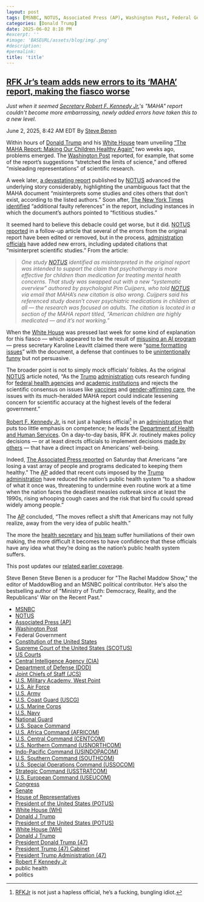 ```yaml
---
layout: post
tags: [MSNBC, NOTUS, Associated Press (AP), Washington Post, Federal Government, Constitution of the United States, Supreme Court of the United States (SCOTUS), US Courts, Central Intelligence Agency (CIA), Department of Defense (DOD), Joint Chiefs of Staff (JCS), U.S. Military Academy West Point, U.S. Air Force, U.S. Army, U.S. Coast Guard (USCG), U.S. Marine Corps, U.S. Navy, National Guard, U.S. Space Command, U.S. Africa Command (AFRICOM), U.S. Central Command (CENTCOM), U.S. Northern Command (USNORTHCOM), Indo-Pacific Command (USINDOPACOM), U.S. Southern Command (SOUTHCOM), U.S. Special Operations Command (USSOCOM), Strategic Command (USSTRATCOM), U.S. European Command (USEUCOM), Congress, Senate, House of Representatives, President of the United States (POTUS), White House (WH), Donald J Trump, President of the United States (POTUS), White House (WH), Donald J Trump, President Donald Trump (47), President Trump (47) Cabinet, President Trump Administration (47), Robert F Kennedy Jr, public health, politics]
categories: [Donald Trump]
date: 2025-06-02 8:10 PM
#excerpt: ''
#image: 'BASEURL/assets/blog/img/.png'
#description:
#permalink:
title: 'title'
---
```


## [RFK Jr’s team adds new errors to its ‘MAHA’ report, making the fiasco worse](https://www.msnbc.com/rachel-maddow-show/maddowblog/rfk-jrs-team-adds-new-errors-maha-report-making-fiasco-worse-rcna210319)

*Just when it seemed [Secretary Robert F. Kennedy Jr.](https://www.hhs.gov/about/leadership/robert-kennedy.html)'s "MAHA" report couldn't become more embarrassing, newly added errors have taken this to a new level.*

June 2, 2025, 8:42 AM EDT
By [Steve Benen](https://www.msnbc.com/author/steve-benen-ncpn433601)

Within hours of [Donald Trump](https://www.donaldjtrump.com/) and his [White House](https://www.whitehouse.gov/) team unveiling [“The MAHA Report: Making Our Children Healthy Again”](https://www.whitehouse.gov/maha/) two weeks ago, problems emerged. The [Washington Post](https://www.washingtonpost.com/) reported, for example, that some of the report’s suggestions “stretched the limits of science,” and offered “misleading representations” of scientific research.

A week later, [a devastating report](https://www.notus.org/health-science/make-america-healthy-again-report-citation-errors) published by [NOTUS](https://www.notus.org/) advanced the underlying story considerably, highlighting the unambiguous fact that the MAHA document “misinterprets some studies and cites others that don’t exist, according to the listed authors.” Soon after, [The New York Times identified](https://www.nytimes.com/2025/05/29/well/maha-report-citations.html) “additional faulty references” in the report, including instances in which the document’s authors pointed to “fictitious studies.”

It seemed hard to believe this debacle could get worse, but it did. [NOTUS reported](https://www.notus.org/health-science/maha-report-update-citation-errors) in a follow-up article that several of the errors from the original report have been edited or removed, but in the process, [administration officials](https://www.whitehouse.gov/administration/) have added new errors, including updated citations that “misinterpret scientific studies.” From the article:

> *One study [NOTUS](https://www.notus.org/) identified as misinterpreted in the original report was intended to support the claim that psychotherapy is more effective for children than medication for treating mental health concerns. That study was swapped out with a new “systematic overview” authored by psychologist Pim Cuijpers, who told [NOTUS](https://www.notus.org/) via email that MAHA’s new citation is also wrong. Cuijpers said his referenced study doesn’t cover psychiatric medications in children at all — the research was focused on adults. The citation is located in a section of the MAHA report titled, “American children are highly medicated — and it’s not working.”*

When the [White House](https://www.whitehouse.gov/) was pressed last week for some kind of explanation for this fiasco — which appeared to be the result of [misusing an AI program](https://www.washingtonpost.com/health/2025/05/30/maha-report-ai-white-house/) — press secretary Karoline Leavitt claimed there were “[some formatting issues](https://www.msnbc.com/rachel-maddow-show/maddowblog/fake-citations-emerge-maha-report-white-house-struggles-defense-rcna209915)” with the document, a defense that continues to be [unintentionally funny](https://www.msnbc.com/rachel-maddow-show/maddowblog/fake-citations-emerge-maha-report-white-house-struggles-defense-rcna209915) but not persuasive.

The broader point is not to simply mock officials’ foibles. As the original [NOTUS](https://www.notus.org/) article noted, “As the [Trump](https://www.donaldjtrump.com/) [administration](https://www.whitehouse.gov/administration/) cuts research funding for [federal health agencies](https://www.notus.org/health-science/columbia-university-grant-cuts) and [academic institutions](https://www.notus.org/health-science/hhs-hiv-research-funding) and rejects the scientific consensus on issues like [vaccines](https://www.notus.org/health-science/cdc-covid-vaccine-pregnant-women-children) and [gender-affirming care](https://www.notus.org/health-science/cdc-covid-vaccine-pregnant-women-children), the issues with its much-heralded MAHA report could indicate lessening concern for scientific accuracy at the highest levels of the federal government.”

[Robert F. Kennedy Jr.](https://www.hhs.gov/about/leadership/robert-kennedy.html) is not just a hapless official[^341] in an [administration](https://www.whitehouse.gov/administration/) that puts too little emphasis on competence; he leads the [Department of Health and Human Services](https://www.hhs.gov/). On a day-to-day basis, RFK Jr. routinely makes policy decisions — or at least directs officials to implement decisions [made by others](https://www.msnbc.com/rachel-maddow-show/maddowblog/democratic-senator-questions-whether-rfk-jr-one-making-decisions-hhs-rcna208188) — that have a direct impact on Americans’ well-being.

[^341]: [RFKJr](https://www.hhs.gov/about/leadership/robert-kennedy.html) is not just a hapless official, he’s a fucking, bungling idiot.

Indeed, [The Associated Press reported](https://apnews.com/article/public-health-measles-rfk-maha-trump-d863f53a5d370413de8d165d5ab96e65) on Saturday that Americans “are losing a vast array of people and programs dedicated to keeping them healthy.” The [AP](https://www.apnews.com/) added that recent cuts imposed by the [Trump](https://www.donaldjtrump.com/) [administration](https://www.whitehouse.gov/administration/) have reduced the nation’s public health system “to a shadow of what it once was, threatening to undermine even routine work at a time when the nation faces the deadliest measles outbreak since at least the 1990s, rising whooping cough cases and the risk that bird flu could spread widely among people.”

The [AP](https://www.apnews.com/) concluded, “The moves reflect a shift that Americans may not fully realize, away from the very idea of public health.”

The more the [health secretary](https://www.hhs.gov/about/leadership/robert-kennedy.html) and [his team](https://www.hhs.gov/) suffer humiliations of their own making, the more difficult it becomes to have confidence that these officials have any idea what they’re doing as the nation’s public health system suffers.

This post updates our [related earlier coverage](https://www.msnbc.com/rachel-maddow-show/maddowblog/fake-citations-emerge-maha-report-white-house-struggles-defense-rcna209915).

Steve Benen
Steve Benen is a producer for "The Rachel Maddow Show," the editor of MaddowBlog and an MSNBC political contributor. He's also the bestselling author of "Ministry of Truth: Democracy, Reality, and the Republicans' War on the Recent Past."

- [MSNBC](https://www.msnbc.com/)
- [NOTUS](https://www.notus.org/)
- [Associated Press (AP)](https://www.apnews.com/)
- [Washington Post](https://www.washingtonpost.com/)
- Federal Government 
- [Constitution of the United States](https://constitution.congress.gov/)
- [Supreme Court of the United States (SCOTUS)](https://www.supremecourt.gov/)
- [US Courts](https://www.uscourts.gov/)
- [Central Intelligence Agency (CIA)](https://www.cia.gov/)
- [Department of Defense (DOD)](https://www.defense.gov/)
- [Joint Chiefs of Staff (JCS)](https://www.jcs.mil/)
- [U.S. Military Academy, West Point](https://www.westpoint.edu/)
- [U.S. Air Force](https://www.af.mil/)
- [U.S. Army](https://www.army.mil/)
- [U.S. Coast Guard (USCG)](https://www.uscg.mil/)
- [U.S. Marine Corps](https://www.marines.mil/)
- [U.S. Navy](https://www.navy.mil/)
- [National Guard](https://www.nationalguard.mil/)
- [U.S. Space Command](https://www.spacecom.mil/)
- [U.S. Africa Command (AFRICOM)](https://www.africom.mil/)
- [U.S. Central Command (CENTCOM)](https://www.centcom.mil/)
- [U.S. Northern Command (USNORTHCOM)](https://www.northcom.mil/)
- [Indo-Pacific Command (USINDOPACOM)](https://www.pacom.mil/)
- [U.S. Southern Command (SOUTHCOM)](http://www.southcom.mil/)
- [U.S. Special Operations Command (USSOCOM)](https://www.socom.mil/)
- [Strategic Command (USSTRATCOM)](http://www.stratcom.mil/)
- [U.S. European Command (USEUCOM)](https://www.eucom.mil/)
- [Congress](https://www.congress.gov/)
- [Senate](https://www.senate.gov/)
- [House of Representatives](https://www.house.gov/)
- [President of the United States (POTUS)](https://www.whitehouse.gov/)
- [White House (WH)](https://www.whitehouse.gov/)
- [Donald J Trump](https://www.donaldjtrump.com/)
- [President of the United States (POTUS)](https://www.whitehouse.gov/)
- [White House (WH)](https://www.whitehouse.gov/)
- [Donald J Trump](https://www.donaldjtrump.com/)
- [President Donald Trump (47)](https://www.whitehouse.gov/administration/donald-j-trump/)
- [President Trump (47) Cabinet](https://www.whitehouse.gov/administration/the-cabinet/)
- [President Trump Administration (47)](https://www.whitehouse.gov/administration/)
- [Robert F Kennedy Jr](https://www.hhs.gov/about/leadership/robert-kennedy.html)
- public health 
- politics